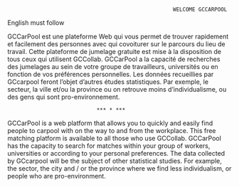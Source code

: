                                                         WELCOME GCCARPOOL

English must follow


GCCarPool est une plateforme Web qui vous permet de trouver rapidement et facilement des personnes avec qui covoiturer sur le parcours du lieu de travail. Cette plateforme de jumelage gratuite est mise à la disposition de tous ceux qui utilisent GCCollab. 
GCCarPool a la capacité de recherches des jumelages au sein de votre groupe de travailleurs, universités ou en fonction de vos préférences personnelles. Les données recueillies par GCcarpool feront l’objet d’autres études statistiques. 
Par exemple, le secteur, la ville et/ou la province ou on retrouve moins d’individualisme, ou des gens qui sont pro-environnement.

								*** * ***
GCCarPool is a web platform that allows you to quickly and easily find people to carpool with on the way to and from the workplace. 
This free matching platform is available to all those who use GCCollab. GCCarPool has the capacity to search for matches within your group of workers, universities or according to your personal preferences. The data collected by GCcarpool will be the subject of other statistical studies. For example, the sector, the city and / or the province where we find less individualism, or people who are pro-environment.
